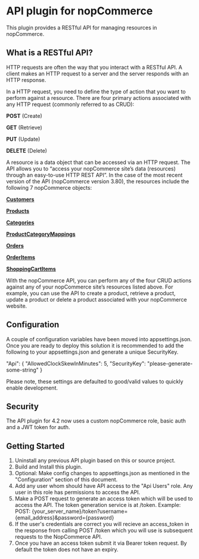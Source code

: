 # API plugin for nopCommerce

This plugin provides a RESTful API for managing resources in nopCommerce.

## What is a RESTful API?


HTTP requests are often the way that you interact with a RESTful API.
A client makes an HTTP request to a server and the server responds with an HTTP response.

In a HTTP request, you need to define the type of action that you want to perform against a resource. There are four primary actions associated with any HTTP request (commonly referred to as CRUD):

**POST** (Create)

**GET** (Retrieve)

**PUT** (Update)

**DELETE** (Delete)

A resource is a data object that can be accessed via an HTTP request. The API allows you to “access your nopCommerce site’s data (resources) through an easy-to-use HTTP REST API”. In the case of the most recent version of the API (nopCommerce version 3.80), the resources include the following 7 nopCommerce objects:

[**Customers**](Customers.md)

[**Products**](Products.md)

[**Categories**](Categories.md)

[**ProductCategoryMappings**](ProductCategoryMappings.md)

[**Orders**](Orders.md)

[**OrderItems**](OrderItems.md)

[**ShoppingCartItems**](ShoppingCartItems.md)

With the nopCommerce API, you can perform any of the four CRUD actions against any of your nopCommerce site’s resources listed above. For example, you can use the API to create a product, retrieve a product, update a product or delete a product associated with your nopCommerce website.

## Configuration
A couple of configuration variables have been moved into appsettings.json. Once you are ready to deploy this solution it is recommended to add the following to your appsettings.json and generate a unique SecurityKey. 
 
 "Api": {
    "AllowedClockSkewInMinutes": 5,
    "SecurityKey": "please-generate-some-string"
  }

Please note, these settings are defaulted to good/valid values to quickly enable development. 
  
  
## Security
The API plugin for 4.2 now uses a custom nopCommerce role, basic auth and a JWT token for auth. 

## Getting Started

1. Uninstall any previous API plugin based on this or source project.
2. Build and Install this plugin.
3. Optional: Make config changes to appsettings.json as mentioned in the "Configuration" section of this document.
4. Add any user whom should have API access to the "Api Users" role. Any user in this role has permissions to access the API. 
5. Make a POST request to generate an access token which will be used to access the API. The token generation service is at /token. Example: POST: {your_server_name}/token?username={email_address}&password={password}
6. If the user's credentials are correct you will recieve an access_token in the response from calling POST /token which you will use is subsequent requests to the NopCommerce API.
7. Once you have an access token submit it via Bearer token request. By default the token does not have an expiry.









